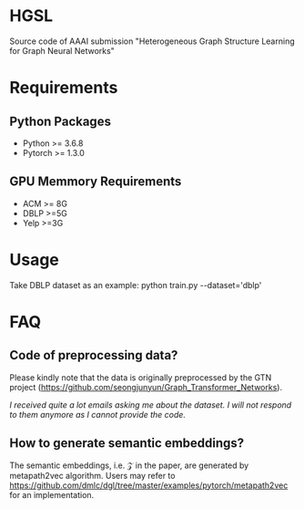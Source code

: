 # HGSL
Source code of AAAI submission "Heterogeneous Graph Structure Learning for Graph Neural Networks"
# Requirements
## Python Packages
- Python >= 3.6.8
- Pytorch >= 1.3.0
## GPU Memmory Requirements
- ACM >= 8G
- DBLP >=5G
- Yelp >=3G 
# Usage
Take DBLP dataset as an example:
python train.py --dataset='dblp' 

# FAQ
## Code of preprocessing data?
Please kindly note that the data is originally preprocessed by the GTN project (https://github.com/seongjunyun/Graph_Transformer_Networks). 

_I received quite a lot emails asking me about the dataset. I will not respond to them anymore as I cannot provide the code._

## How to generate semantic embeddings?
The semantic embeddings, i.e. $\mathcal{Z}$ in the paper, are generated by metapath2vec algorithm. Users may refer to https://github.com/dmlc/dgl/tree/master/examples/pytorch/metapath2vec for an implementation.
